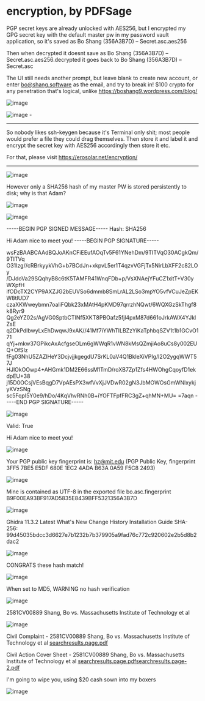 # encryption, by PDFSage 
 
 PGP secret keys are already unlocked with AES256, but I encrypted my GPG secret key with the default master pw in my password vault application, so it's saved as Bo Shang (356A3B7D) – Secret.asc.aes256

 Then when decrypted it doesnt save as Bo Shang (356A3B7D) – Secret.asc.aes256.decrypted it goes back to Bo Shang (356A3B7D) – Secret.asc

The UI still needs another prompt, but leave blank to create new account, or enter bo@shang.software as the email, and try to break in! $100 crypto for any penetration that's logical, unlike https://boshang9.wordpress.com/blog/

![image](https://github.com/user-attachments/assets/297b1917-b1e5-4b4e-b009-81c1c9277a49)

![image](https://github.com/user-attachments/assets/b2ebf353-b874-4bf9-81d8-b1219d32b25e) - 

-----

So nobody likes ssh-keygen because it's Terminal only shit; most people would prefer a file they could drag themselves. Then store it and label it and encrypt the secret key with AES256 accordingly then store it etc.

For that, please visit https://erosolar.net/encryption/

-----


![image](https://github.com/user-attachments/assets/1da0b540-d3b8-4e81-81eb-f084f28d0805)

 However only a SHA256 hash of my master PW is stored persistently to disk; why is that Adam?

![image](https://github.com/user-attachments/assets/c8b925bd-68ab-4a09-a9bb-5b82eccd1fdc)

![image](https://github.com/user-attachments/assets/34cf1307-162c-4cea-9a6a-cc6c846a13b1)

-----BEGIN PGP SIGNED MESSAGE-----
Hash: SHA256

Hi Adam nice to meet you!
-----BEGIN PGP SIGNATURE-----

wsFzBAABCAAdBQJoAKnCFiEEufAOqTv5F61YNehDm/9TITVqO30ACgkQm/9TITVq
O31Izg//cRBrkyykVhG+b7BCdJn+xkpvL5er1T4qzvVGFjTx5NirLbXFF2c82LOy
/DJdoVa29SQqhyB8c6tK5TAMFR41WnqFDb+p/VsXNAejYFuCZ1xitT+V30yWXpfH
ifODcTX2CYP9AXZJG2bEUVSo6dmmb8SmLrAL2LSo3mpYO5vfVCuJeZpEKW8tIUD7
czaXKWweybmn7oaliFQbk23xMAtH4pKMD97qrrzhNQwt/6WQXGzSkThgf8k8Ryr9
Qg2eYZ02s/AgVG0SptbCTINf5XKT8PBOafz5fjl4pxM87d661oJrkAWX4YJklZsE
q2DkPdlbwyLxEhDwqwJ9xAK//41Mf7iYWhTILBZzYiKaTphbqSZV1t1b1GCvO171
qYj+mkw37GPikcAxAcfgseOLm6gWWqR1vWN8kMsQZmjiAo8uCs8y002EUQ+OfSIz
fFg03NhU5ZAZlHeY3DcjvjjkgegdU7SrKL0aV4Q1BkleXiVPIg/l2O2ygqWWT57J
HJlOkOOwp4+AHGmk1DM2E66ssM1TmD/roXB7Zp1Zfs4HWOhgCqoyfD1ekdpEU+38
j15D0OCsjVEsBqgD7VpAEsPX3wfVvXjJVDwR02gN3JbMOWOsGmWNlxykjyKVzSNg
sc5FqpI5Y0e9/hDo/4KqVhvRNh0B+iYOFTFpfFRC3gZ+qhMN+MU=
=7aqn
-----END PGP SIGNATURE-----

![image](https://github.com/user-attachments/assets/2a57126a-376e-42a7-8e08-89f9bbfb10ef)

Valid: True

Hi Adam nice to meet you!

![image](https://github.com/user-attachments/assets/bf5f9d4a-124b-4276-9398-ec4390aa7c51)

Your PGP public key fingerprint is: hz@mit.edu (PGP Public Key, fingerprint 3FF5 7BE5 E5DF 680E 1EC2 4ADA B63A 0A59 F5C8 2493)

![image](https://github.com/user-attachments/assets/eb21f014-bcfd-44c0-90b5-ed46ecbb3834)

Mine is contained as UTF-8 in the exported file bo.asc.fingerprint B9F00EA93BF917AD5835E8439BFF5321356A3B7D

![image](https://github.com/user-attachments/assets/2b47d428-6abd-4825-b74e-54fb7f074b96)


Ghidra 11.3.2 Latest
What's New
Change History
Installation Guide
SHA-256: 99d45035bdcc3d6627e7b1232b7b379905a9fad76c772c920602e2b5d8b2dac2

![image](https://github.com/user-attachments/assets/f87f9286-7195-47dc-a1cd-2c7c69dcda58)

CONGRATS these hash match!



![image](https://github.com/user-attachments/assets/b037b119-af98-4956-bd6c-dfe34e3eca69)

When set to MD5, WARNING no hash verification


![image](https://github.com/user-attachments/assets/58562f55-58fe-40e2-9623-6fd4b9f1732f)


2581CV00889 Shang, Bo vs. Massachusetts Institute of Technology et al

![image](https://github.com/user-attachments/assets/4ea3e57e-4051-426f-9e6e-f212c8b5b155)

Civil Complaint - 
2581CV00889 Shang, Bo vs. Massachusetts Institute of Technology et al
[searchresults.page.pdf](https://github.com/user-attachments/files/19791252/searchresults.page.pdf)


Civil Action Cover Sheet - 
2581CV00889 Shang, Bo vs. Massachusetts Institute of Technology et al
[searchresults.page.pdf](https://github.com/user-attachments/files/19791236/searchresults.page.pdf)[searchresults.page-2.pdf](https://github.com/user-attachments/files/19791240/searchresults.page-2.pdf)

I'm going to wipe you, using $20 cash sown into my boxers

![image](https://github.com/user-attachments/assets/bf520455-bd85-4d48-8281-b1d511756cc5)


